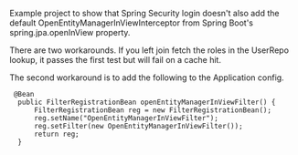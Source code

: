 Example project to show that Spring Security login doesn't also add the default OpenEntityManagerInViewInterceptor from Spring Boot's spring.jpa.openInView property.

There are two workarounds. If you left join fetch the roles in the UserRepo lookup, it passes the first test but will fail on a cache hit.

The second workaround is to add the following to the Application config.
```
 @Bean
  public FilterRegistrationBean openEntityManagerInViewFilter() {
      FilterRegistrationBean reg = new FilterRegistrationBean();
      reg.setName("OpenEntityManagerInViewFilter");
      reg.setFilter(new OpenEntityManagerInViewFilter());
      return reg;
  }
```
